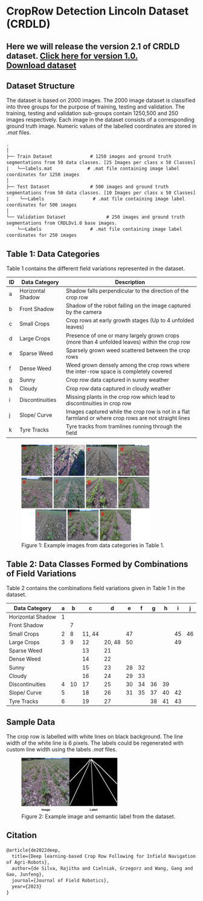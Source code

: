 # CropRow Detection Lincoln Dataset (CRDLD)

Here we will release the version 2.1 of CRDLD dataset. [Click here for version 1.0.](https://github.com/JunfengGaolab/CropRowDetection/tree/CRDLDv1) <br>
[Download dataset](https://lcas.lincoln.ac.uk/nextcloud/index.php/s/Eip4nWbetxJQ6No)
---
## Dataset Structure
The dataset is based on 2000 images. The 2000 image dataset is classified into three groups for the purpose of training, testing and validation. The training, testing and validation sub-groups contain 1250,500 and 250 images respectively. Each image in the dataset consists of a corresponding ground truth image. Numeric values of the labelled coordinates are stored in *.mat* files. 

    .
    │
    ├── Train Dataset              # 1250 images and ground truth segmentations from 50 data classes. [25 Images per class x 50 Classes]
    |   └──labels.mat             # .mat file containing image label coordinates for 1250 images
    │
    ├── Test Dataset               # 500 images and ground truth segmentations from 50 data classes. [10 Images per class x 50 Classes]
    |    └──Labels                  # .mat file containing image label coordinates for 500 images
    │
    └── Validation Dataset               # 250 images and ground truth segmentations from CRDLDv1.0 base images.
        └──Labels                  # .mat file containing image label coordinates for 250 images

## Table 1: Data Categories
Table 1 contains the different field variations represented in the dataset.

| **ID** | **Data Category** | **Description** |
|--------|-------------------|-----------------|
| a      | Horizontal Shadow | Shadow falls perpendicular to the direction of the crop row |
| b      | Front Shadow      | Shadow of the robot falling on the image captured by the camera |
| c      | Small Crops       | Crop rows at early growth stages (Up to 4 unfolded leaves) |
| d      | Large Crops       | Presence of one or many largely grown crops (more than 4 unfolded leaves) within the crop row |
| e      | Sparse Weed       | Sparsely grown weed scattered between the crop rows |
| f      | Dense Weed        | Weed grown densely among the crop rows where the inter-row space is completely covered |
| g      | Sunny             | Crop row data captured in sunny weather |
| h      | Cloudy            | Crop row data captured in cloudy weather |
| i      | Discontinuities   | Missing plants in the crop row which lead to discontinuities in crop row |
| j      | Slope/ Curve      | Images captured while the crop row is not in a flat farmland or where crop rows are not straight lines |
| k      | Tyre Tracks       | Tyre tracks from tramlines running through the field |

<figure>
  <img src="metadata/cat.png" alt="Alt Text" width="80%">
  <figcaption>Figure 1: Example images from data categories in Table 1. </figcaption>
</figure>

## Table 2: Data Classes Formed by Combinations of Field Variations
Table 2 contains the combinations field variations given in Table 1 in the dataset.

| Data Category      | a | b | c      | d     | e | f | g | h | i | j |
|--------------------|---|---|--------|-------|---|---|---|---|---|---|
| Horizontal Shadow | 1 |   |        |       |   |   |   |   |   |   |
| Front Shadow      |   | 7 |        |       |   |   |   |   |   |   |
| Small Crops       | 2 | 8 | 11, 44 |       |47 |   |   |   |45 |46 |
| Large Crops       | 3 | 9 | 12     | 20, 48|50 |   |   |   |49 |   |
| Sparse Weed       |   |   | 13     | 21    |   |   |   |   |   |   |
| Dense Weed        |   |   | 14     | 22    |   |   |   |   |   |   |
| Sunny             |   |   | 15     | 23    |28 |32 |   |   |   |   |
| Cloudy            |   |   | 16     | 24    |29 |33 |   |   |   |   |
| Discontinuities   | 4 | 10| 17     | 25    |30 |34 |36 |39 |   |   |
| Slope/ Curve      | 5 |   | 18     | 26    |31 |35 |37 |40 |42 |   |
| Tyre Tracks       | 6 |   | 19     | 27    |   |   |38 |41 |43 |   |


## Sample Data
The crop row is labelled with white lines on black background. The line width of the white line is 6 pixels. The labels could be regenerated with custom line width using the labels *.mat* files.

<figure>
  <img src="metadata/lbl.png" alt="Alt Text" width="60%">
  <figcaption>Figure 2: Example image and semantic label from the dataset. </figcaption>
</figure>



## Citation

```
@article{de2022deep,
  title={Deep learning-based Crop Row Following for Infield Navigation of Agri-Robots},
  author={de Silva, Rajitha and Cielniak, Grzegorz and Wang, Gang and Gao, Junfeng},
  journal={Journal of Field Robotics},
  year={2023}
}
```
